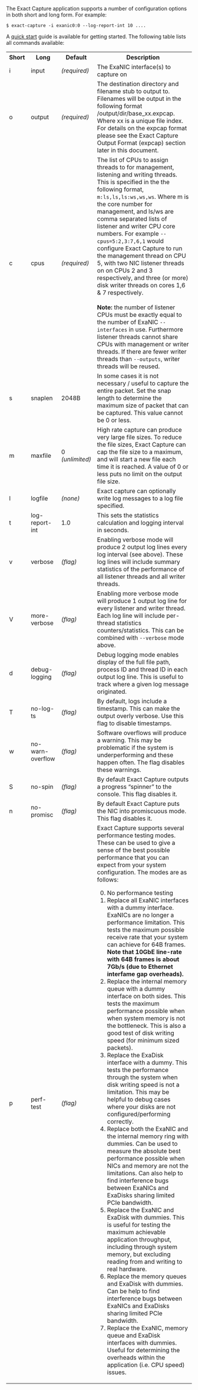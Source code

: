 
The Exact Capture application supports a number of configuration options in both short and long form.
For example:
```
$ exact-capture -i exanic0:0 --log-report-int 10 ....
```

A [quick start](quick.md) guide is available for getting started.
The following table lists all commands available:

<table>
  <tr>
    <th>Short</th>
    <th>Long</th>
    <th>Default</th>
    <th>Description</th>
  </tr>
  <tr>
    <td>i</td>
    <td>input</td>
    <td><em>(required)</em></td>
    <td>
        The ExaNIC interface(s) to capture on
    </td>
  </tr>
  <tr>
    <td>o</td>
    <td>output</td>
    <td><em>(required)</em></td>
    <td>
      The destination directory and filename stub to output to.
      Filenames will be output in the following format /output/dir/base_xx.expcap.
      Where xx is a unique file index.
      For details on the expcap format please see the Exact Capture Output Format (expcap) section later in this document.
    </td>
  </tr>
  <tr>
    <td>c</td>
    <td><a name="cpus">cpus</a></td>
    <td><em>(required)</em></td>
    <td>
      The list of CPUs to assign threads to for management, listening and writing threads.
      This is specified in the the following format, <code>m:ls,ls,ls:ws,ws,ws</code>.
      Where m is the core number for management, and ls/ws are comma separated lists of listener and writer CPU core numbers.
      For example <code>--cpus=5:2,3:7,6,1</code> would configure Exact Capture to run the management thread on CPU 5, with two NIC listener threads on on CPUs 2 and 3 respectively, and three (or more) disk writer threads on cores 1,6 &amp; 7 respectively.
      </br></br>
      <strong>Note:</strong> the number of listener CPUs must be exactly equal to the number of ExaNIC <code>--interfaces</code> in use.
      Furthermore listener threads cannot share CPUs with management or writer threads.
      If there are fewer writer threads than <code>--outputs</code>, writer threads will be reused.
    </td>
  <tr>
    <td>s</td>
    <td>snaplen</td>
    <td>2048B</td>
    <td>      
      In some cases it is not necessary / useful to capture the entire packet.
      Set the snap length to determine the maximum size of packet that can be captured.
      This value cannot be 0 or less.
    </td>      
  </tr>
  <tr>
    <td>m</td>
    <td>maxfile</td>
    <td>0 <em>(unlimited)</em></td>
    <td>          
      High rate capture can produce very large file sizes.
      To reduce the file sizes, Exact Capture can cap the file size to a maximum, and will start a new file each time it is reached.
      A value of 0 or less puts no limit on the output file size.  
    </td>      
  </tr>
  <tr>
    <td>l</td>
    <td>logfile</td>
    <td><em>(none)</em></td>
    <td>              
        Exact capture can optionally write log messages to a log file specified.
    </td>      
  </tr>
  <tr>
    <td>t</td>
    <td>log-report-int</td>
    <td>1.0</td>
    <td>              
        This sets the statistics calculation and logging interval in seconds.
    </td>      
  </tr>
  <tr>
    <td>v</td>
    <td>verbose</td>
    <td><em>(flag)</em></td>
    <td>                  
      Enabling verbose mode will produce 2 output log lines every log interval (see above).
      These log lines will include summary statistics of the performance of all listener threads and all writer threads.
    </td>      
  </tr>
  <tr>
    <td>V</td>
    <td>more-verbose</td>
    <td><em>(flag)</em></td>
    <td>                      
      Enabling more verbose mode will produce 1 output log line for every listener and writer thread.
      Each log line will include per-thread statistics counters/statistics.
      This can be combined with <code>--verbose</code> mode above.
    </td>      
  </tr>
  <tr>
    <td>d</td>
    <td>debug-logging</td>
    <td><em>(flag)</em></td>
    <td>                      
      Debug logging mode enables display of the full file path, process ID and thread ID in each output log line.
      This is useful to track where a given log message originated.
    </td>      
  </tr>
  <tr>
    <td>T</td>
    <td>no-log-ts</td>
    <td><em>(flag)</em></td>
    <td>                          
      By default, logs include a timestamp.
      This can make the output overly verbose.
      Use this flag to disable timestamps.
    </td>      
  </tr>
  <tr>
    <td>w</td>
    <td>no-warn-overflow</td>
    <td><em>(flag)</em></td>
    <td>                          
      Software overflows will produce a warning.
      This may be problematic if the system is underperforming and these happen often.
      The flag disables these warnings.
    </td>      
  </tr>
  <tr>
    <td>S</td>
    <td>no-spin</td>
    <td><em>(flag)</em></td>
    <td>                          
      By default Exact Capture outputs a progress “spinner” to the console.
      This flag disables it.
    </td>      
  </tr>
  <tr>
    <td>n</td>
    <td>no-promisc</td>
    <td><em>(flag)</em></td>
    <td>                          
      By default Exact Capture puts the NIC into promiscuous mode.
      This flag disables it.
    </td>      
  </tr>
  <tr>
    <td>p</td>
    <td>perf-test</td>
    <td><em>(flag)</em></td>
    <td>                          
      Exact Capture supports several performance testing modes.
      These can be used to give a sense of the best possible performance that you can expect from your system configuration.
      The modes are as follows:
      <ol start="0">
        <li> No performance testing </li>
        <li>
          Replace all ExaNIC interfaces with a dummy interface.
          ExaNICs are no longer a performance limitation.
          This tests the maximum possible receive rate that your system can achieve for 64B frames.
          <strong>Note that 10GbE line-rate with 64B frames is about 7Gb/s (due to Ethernet interfame gap overheads).</strong>          
        </li>
        <li>
          Replace the internal memory queue with a dummy interface on both sides.
          This tests the maximum performance possible when when system memory is not the bottleneck.
          This is also a good test of disk writing speed (for minimum sized packets).
        </li>
        <li>
          Replace the ExaDisk interface with a dummy.
          This tests the performance through the system when disk writing speed is not a limitation.
          This may be helpful to debug cases where your disks are not configured/performing correctly.
        </li>
        <li>
          Replace both the ExaNIC and the internal memory ring with dummies.
          Can be used to measure the absolute best performance possible when NICs and memory are not the limitations.
          Can also help to find interference bugs between ExaNICs and ExaDisks sharing limited PCIe bandwidth.
        </li>
        <li>
          Replace the ExaNIC and ExaDisk with dummies.
          This is useful for testing the maximum achievable application throughput, including through system memory, but excluding reading from and writing to real hardware.
        </li>
        <li>
          Replace the memory queues and ExaDisk with dummies.
          Can be help to find interference bugs between ExaNICs and ExaDisks sharing limited PCIe bandwidth.
        </li>
        <li>
          Replace the ExaNIC, memory queue and ExaDisk interfaces with dummies.
          Useful for determining the overheads within the application (i.e. CPU speed) issues.
        </li>
    </td>
  </tr>

</table>
